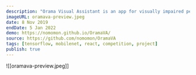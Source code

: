 ```yaml
---
description: "Orama Visual Assistant is an app for visually impaired people that announces objects detected using user's phone camera."
imageURL: oramava-preview.jpeg
date: 8 Nov 2019
endDate: 5 Jan 2022
demo: https://nomomon.github.io/OramaVA/
source: https://github.com/nomomon/OramaVA
tags: [tensorflow, mobilenet, react, competition, project]
publish: true
---
```


![[oramava-preview.jpeg]]
